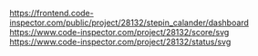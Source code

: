 https://frontend.code-inspector.com/public/project/28132/stepin_calander/dashboard
https://www.code-inspector.com/project/28132/score/svg
https://www.code-inspector.com/project/28132/status/svg
